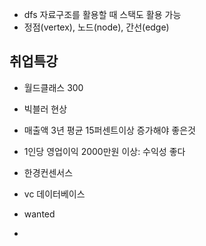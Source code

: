 - dfs 자료구조를 활용할 때 스택도 활용 가능
- 정점(vertex), 노드(node), 간선(edge)

## 취업특강

- 월드클래스 300
- 빅블러 현상
- 매출액 3년 평균 15퍼센트이상 증가해야 좋은것

- 1인당 영업이익 2000만원 이상: 수익성 좋다 
- 한경컨센서스

- vc 데이터베이스
- wanted
- 